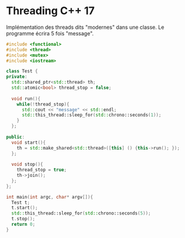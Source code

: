 # Threading C++ 17

Implémentation des threads dits "modernes" dans une classe.
Le programme écrira 5 fois "message".

```CPP
#include <functional>
#include <thread>
#include <mutex>
#include <iostream>

class Test {
private:
  std::shared_ptr<std::thread> th;
  std::atomic<bool> thread_stop = false;
  
  void run(){
    while(!thread_stop){
	  std::cout << "message" << std::endl;
      std::this_thread::sleep_for(std::chrono::seconds(1));
    }
  };
  
public:
  void start(){
    th = std::make_shared<std::thread>([this] () {this->run(); });
  };
  
  void stop(){
    thread_stop = true;
    th->join();
  };
};

int main(int argc, char* argv[]){
  Test t;
  t.start();
  std::this_thread::sleep_for(std::chrono::seconds(5));
  t.stop();
  return 0;
}


```
